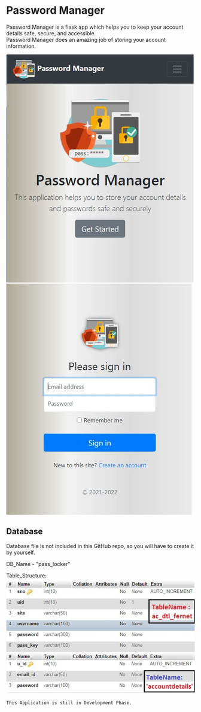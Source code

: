 # Password Manager
Password Manager is a flask app which helps you to keep your account details safe, secure, and accessible.  
Password Manager does an amazing job of storing your account information.

![Screenshot 1](static/images/app/1.JPG)
![Screenshot 2](static/images/app/2.JPG)

## Database
Database file is not included in this GitHub repo, so you will have to create it by yourself.   
   
DB_Name - "pass_locker"    

Table_Structure:
![table 1](static/images/app/db-table1.jpg)
![table 2](static/images/app/db-table2.jpg)


`This Application is still in Development Phase.`